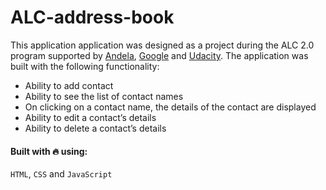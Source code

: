 # ALC-address-book

This application application was designed as a project during the ALC 2.0 program supported by [Andela](https://andela.com/), [Google](https://www.google.com/) and [Udacity](https://www.udacity.com/). The application was built with the following functionality:

 - Ability to add contact
 - Ability to see the list of contact names
 - On clicking on a contact name, the details of the contact are displayed
 - Ability to edit a contact’s details
 - Ability to delete a contact’s details
 
#### Built with :fire: using:
`HTML`, `CSS` and `JavaScript` 
